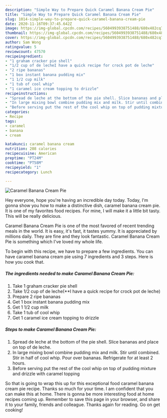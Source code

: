 ```yaml
---
description: "Simple Way to Prepare Quick Caramel Banana Cream Pie"
title: "Simple Way to Prepare Quick Caramel Banana Cream Pie"
slug: 1014-simple-way-to-prepare-quick-caramel-banana-cream-pie
date: 2020-11-16T09:37:45.642Z
image: https://img-global.cpcdn.com/recipes/5604993938751488/680x482cq70/caramel-banana-cream-pie-recipe-main-photo.jpg
thumbnail: https://img-global.cpcdn.com/recipes/5604993938751488/680x482cq70/caramel-banana-cream-pie-recipe-main-photo.jpg
cover: https://img-global.cpcdn.com/recipes/5604993938751488/680x482cq70/caramel-banana-cream-pie-recipe-main-photo.jpg
author: Sam Wong
ratingvalue: 5
reviewcount: 47570
recipeingredient:
- "1 graham cracker pie shell"
- "1/2 cup of de lecheI have a quick recipe for crock pot de leche"
- "2 ripe bananas"
- "1 box instant banana pudding mix"
- "1 1/2 cup milk"
- "1 tub of cool whip"
- "1 caramel ice cream topping to drizzle"
recipeinstructions:
- "Spread de leche at the bottom of the pie shell. Slice bananas and place on top of de leche."
- "In large mixing bowl combine pudding mix and milk. Stir until combined. Stir in half of cool whip. Pour over bananas. Refrigerate for at least 2 hours."
- "Before serving put the rest of the cool whip on top of pudding mixture and drizzle with caramel topping"
categories:
- Recipe
tags:
- caramel
- banana
- cream

katakunci: caramel banana cream 
nutrition: 208 calories
recipecuisine: American
preptime: "PT24M"
cooktime: "PT58M"
recipeyield: "1"
recipecategory: Lunch

---
```



![Caramel Banana Cream Pie](https://img-global.cpcdn.com/recipes/5604993938751488/680x482cq70/caramel-banana-cream-pie-recipe-main-photo.jpg)

Hey everyone, hope you're having an incredible day today. Today, I'm gonna show you how to make a distinctive dish, caramel banana cream pie. It is one of my favorites food recipes. For mine, I will make it a little bit tasty. This will be really delicious.

Caramel Banana Cream Pie is one of the most favored of recent trending meals in the world. It is easy, it's fast, it tastes yummy. It is appreciated by millions daily. They are fine and they look fantastic. Caramel Banana Cream Pie is something which I've loved my whole life.




To begin with this recipe, we have to prepare a few ingredients. You can have caramel banana cream pie using 7 ingredients and 3 steps. Here is how you cook that.

<!--inarticleads1-->

##### The ingredients needed to make Caramel Banana Cream Pie:

1. Take 1 graham cracker pie shell
1. Take 1/2 cup of de leche(**I have a quick recipe for crock pot de leche)
1. Prepare 2 ripe bananas
1. Get 1 box instant banana pudding mix
1. Get 1 1/2 cup milk
1. Take 1 tub of cool whip
1. Get 1 caramel ice cream topping to drizzle




<!--inarticleads2-->

##### Steps to make Caramel Banana Cream Pie:

1. Spread de leche at the bottom of the pie shell. Slice bananas and place on top of de leche.
1. In large mixing bowl combine pudding mix and milk. Stir until combined. Stir in half of cool whip. Pour over bananas. Refrigerate for at least 2 hours.
1. Before serving put the rest of the cool whip on top of pudding mixture and drizzle with caramel topping




So that is going to wrap this up for this exceptional food caramel banana cream pie recipe. Thanks so much for your time. I am confident that you can make this at home. There is gonna be more interesting food at home recipes coming up. Remember to save this page in your browser, and share it to your family, friends and colleague. Thanks again for reading. Go on get cooking!
